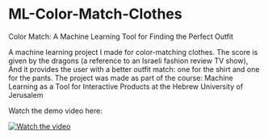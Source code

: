 # ML-Color-Match-Clothes
Color Match: A Machine Learning Tool for Finding the Perfect Outfit

A machine learning project I made for color-matching clothes.
The score is given by the dragons (a reference to an Israeli fashion review TV show), And it provides the user with a better outfit match: one for the shirt and one for the pants. 
The project was made as part of the course: Machine Learning as a Tool for Interactive Products at the Hebrew University of Jerusalem

Watch the demo video here:

[![Watch the video](https://img.youtube.com/vi/5B9Dss2r2D0/maxresdefault.jpg)](https://youtu.be/5B9Dss2r2D0)
